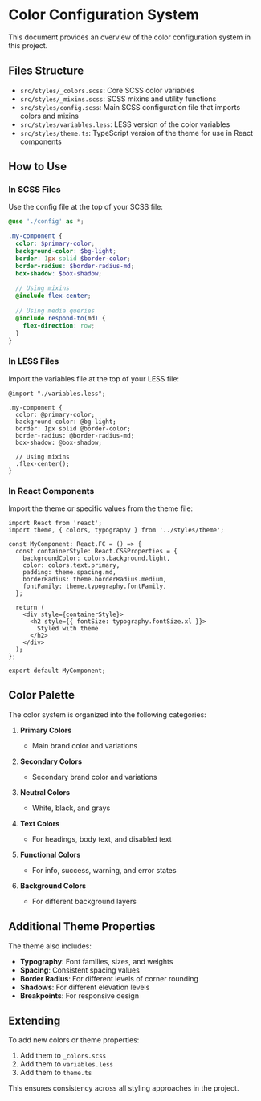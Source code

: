# Color Configuration System

This document provides an overview of the color configuration system in this project.

## Files Structure

- `src/styles/_colors.scss`: Core SCSS color variables
- `src/styles/_mixins.scss`: SCSS mixins and utility functions
- `src/styles/config.scss`: Main SCSS configuration file that imports colors and mixins
- `src/styles/variables.less`: LESS version of the color variables 
- `src/styles/theme.ts`: TypeScript version of the theme for use in React components

## How to Use

### In SCSS Files

Use the config file at the top of your SCSS file:

```scss
@use './config' as *;

.my-component {
  color: $primary-color;
  background-color: $bg-light;
  border: 1px solid $border-color;
  border-radius: $border-radius-md;
  box-shadow: $box-shadow;
  
  // Using mixins
  @include flex-center;
  
  // Using media queries
  @include respond-to(md) {
    flex-direction: row;
  }
}
```

### In LESS Files

Import the variables file at the top of your LESS file:

```less
@import "./variables.less";

.my-component {
  color: @primary-color;
  background-color: @bg-light;
  border: 1px solid @border-color;
  border-radius: @border-radius-md;
  box-shadow: @box-shadow;
  
  // Using mixins
  .flex-center();
}
```

### In React Components

Import the theme or specific values from the theme file:

```tsx
import React from 'react';
import theme, { colors, typography } from '../styles/theme';

const MyComponent: React.FC = () => {
  const containerStyle: React.CSSProperties = {
    backgroundColor: colors.background.light,
    color: colors.text.primary,
    padding: theme.spacing.md,
    borderRadius: theme.borderRadius.medium,
    fontFamily: theme.typography.fontFamily,
  };

  return (
    <div style={containerStyle}>
      <h2 style={{ fontSize: typography.fontSize.xl }}>
        Styled with theme
      </h2>
    </div>
  );
};

export default MyComponent;
```

## Color Palette

The color system is organized into the following categories:

1. **Primary Colors**
   - Main brand color and variations

2. **Secondary Colors**
   - Secondary brand color and variations

3. **Neutral Colors**
   - White, black, and grays

4. **Text Colors**
   - For headings, body text, and disabled text

5. **Functional Colors**
   - For info, success, warning, and error states

6. **Background Colors**
   - For different background layers

## Additional Theme Properties

The theme also includes:

- **Typography**: Font families, sizes, and weights
- **Spacing**: Consistent spacing values
- **Border Radius**: For different levels of corner rounding
- **Shadows**: For different elevation levels
- **Breakpoints**: For responsive design

## Extending

To add new colors or theme properties:

1. Add them to `_colors.scss`
2. Add them to `variables.less`
3. Add them to `theme.ts`

This ensures consistency across all styling approaches in the project.

